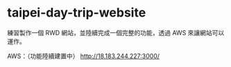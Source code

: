 # taipei-day-trip-website

練習製作一個 RWD 網站，並陸續完成一個完整的功能，透過 AWS 來讓網站可以運作。

AWS：（功能陸續建置中）
http://18.183.244.227:3000/
